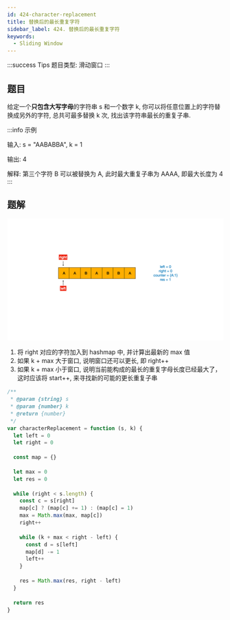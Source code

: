```yaml
---
id: 424-character-replacement
title: 替换后的最长重复字符
sidebar_label: 424. 替换后的最长重复字符
keywords:
  - Sliding Window
---
```


:::success Tips
题目类型: 滑动窗口
:::

## 题目

给定一个**只包含大写字母**的字符串 s 和一个数字 k, 你可以将任意位置上的字符替换成另外的字符, 总共可最多替换 k 次, 找出该字符串最长的重复子串.

:::info 示例

输入: s = "AABABBA", k = 1

输出: 4

解释: 第三个字符 B 可以被替换为 A, 此时最大重复子串为 AAAA, 即最大长度为 4
:::

## 题解

![424-character-replacement](../../static/img/424-character-replacement.gif)

1. 将 right 对应的字符加入到 hashmap 中, 并计算出最新的 max 值
2. 如果 k + max 大于窗口, 说明窗口还可以更长, 即 right++
3. 如果 k + max 小于窗口, 说明当前能构成的最长的重复字母长度已经最大了，这时应该将 start++, 来寻找新的可能的更长重复子串

```ts
/**
 * @param {string} s
 * @param {number} k
 * @return {number}
 */
var characterReplacement = function (s, k) {
  let left = 0
  let right = 0

  const map = {}

  let max = 0
  let res = 0

  while (right < s.length) {
    const c = s[right]
    map[c] ? (map[c] += 1) : (map[c] = 1)
    max = Math.max(max, map[c])
    right++

    while (k + max < right - left) {
      const d = s[left]
      map[d] -= 1
      left++
    }

    res = Math.max(res, right - left)
  }

  return res
}
```
